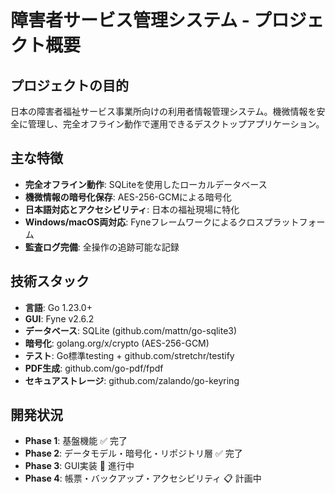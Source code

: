 # 障害者サービス管理システム - プロジェクト概要

## プロジェクトの目的
日本の障害者福祉サービス事業所向けの利用者情報管理システム。機微情報を安全に管理し、完全オフライン動作で運用できるデスクトップアプリケーション。

## 主な特徴
- **完全オフライン動作**: SQLiteを使用したローカルデータベース
- **機微情報の暗号化保存**: AES-256-GCMによる暗号化
- **日本語対応とアクセシビリティ**: 日本の福祉現場に特化
- **Windows/macOS両対応**: Fyneフレームワークによるクロスプラットフォーム
- **監査ログ完備**: 全操作の追跡可能な記録

## 技術スタック
- **言語**: Go 1.23.0+
- **GUI**: Fyne v2.6.2
- **データベース**: SQLite (github.com/mattn/go-sqlite3)
- **暗号化**: golang.org/x/crypto (AES-256-GCM)
- **テスト**: Go標準testing + github.com/stretchr/testify
- **PDF生成**: github.com/go-pdf/fpdf
- **セキュアストレージ**: github.com/zalando/go-keyring

## 開発状況
- **Phase 1**: 基盤機能 ✅ 完了
- **Phase 2**: データモデル・暗号化・リポジトリ層 ✅ 完了  
- **Phase 3**: GUI実装 🚧 進行中
- **Phase 4**: 帳票・バックアップ・アクセシビリティ 📋 計画中